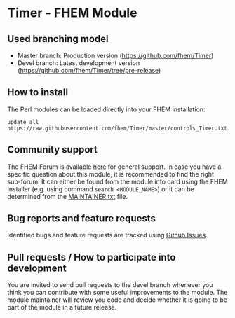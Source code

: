 # Timer - FHEM Module

## Used branching model
* Master branch: Production version (https://github.com/fhem/Timer)
* Devel branch: Latest development version (https://github.com/fhem/Timer/tree/pre-release)

## How to install
The Perl modules can be loaded directly into your FHEM installation:

```update all https://raw.githubusercontent.com/fhem/Timer/master/controls_Timer.txt```

## Community support
The FHEM Forum is available [here](https://forum.fhem.de/) for general support.
In case you have a specific question about this module, it is recommended to find the right sub-forum.
It can either be found from the module info card using the FHEM Installer (e.g. using command `search <MODULE_NAME>`) or it can be determined from the [MAINTAINER.txt](https://github.com/fhem/fhem-mirror/blob/master/fhem/MAINTAINER.txt) file.

## Bug reports and feature requests
Identified bugs and feature requests are tracked using [Github Issues](https://github.com/fhem/timer/issues).

## Pull requests / How to participate into development
You are invited to send pull requests to the devel branch whenever you think you can contribute with some useful improvements to the module. The module maintainer will review you code and decide whether it is going to be part of the module in a future release.
